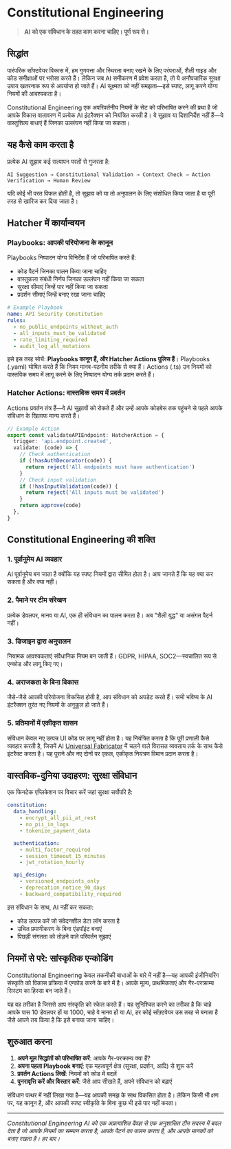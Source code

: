 # Constitutional Engineering

> **AI को एक संविधान के तहत काम करना चाहिए। पूर्ण रूप से।**

## सिद्धांत

पारंपरिक सॉफ्टवेयर विकास में, हम गुणवत्ता और स्थिरता बनाए रखने के लिए परंपराओं, शैली गाइड और कोड समीक्षाओं पर भरोसा करते हैं। लेकिन जब AI समीकरण में प्रवेश करता है, तो ये अनौपचारिक सुरक्षा उपाय खतरनाक रूप से अपर्याप्त हो जाते हैं। AI सूक्ष्मता को नहीं समझता—इसे स्पष्ट, लागू करने योग्य नियमों की आवश्यकता है।

Constitutional Engineering एक अपरिवर्तनीय नियमों के सेट को परिभाषित करने की प्रथा है जो आपके विकास वातावरण में प्रत्येक AI इंटरैक्शन को नियंत्रित करती है। ये सुझाव या दिशानिर्देश नहीं हैं—ये वास्तुशिल्प बाधाएं हैं जिनका उल्लंघन नहीं किया जा सकता।

## यह कैसे काम करता है

प्रत्येक AI सुझाव कई सत्यापन परतों से गुजरता है:

```
AI Suggestion → Constitutional Validation → Context Check → Action Verification → Human Review
```

यदि कोई भी परत विफल होती है, तो सुझाव को या तो अनुपालन के लिए संशोधित किया जाता है या पूरी तरह से खारिज कर दिया जाता है।

## Hatcher में कार्यान्वयन

### Playbooks: आपकी परियोजना के कानून

Playbooks निष्पादन योग्य विनिर्देश हैं जो परिभाषित करते हैं:

- कोड पैटर्न जिनका पालन किया जाना चाहिए
- वास्तुकला संबंधी निर्णय जिनका उल्लंघन नहीं किया जा सकता
- सुरक्षा सीमाएं जिन्हें पार नहीं किया जा सकता
- प्रदर्शन सीमाएं जिन्हें बनाए रखा जाना चाहिए

```yaml
# Example Playbook
name: API Security Constitution
rules:
  - no_public_endpoints_without_auth
  - all_inputs_must_be_validated
  - rate_limiting_required
  - audit_log_all_mutations
```

इसे इस तरह सोचें: **Playbooks कानून हैं, और Hatcher Actions पुलिस हैं**। Playbooks (.yaml) घोषित करते हैं कि नियम मानव-पठनीय तरीके से क्या हैं। Actions (.ts) उन नियमों को वास्तविक समय में लागू करने के लिए निष्पादन योग्य तर्क प्रदान करते हैं।

### Hatcher Actions: वास्तविक समय में प्रवर्तन

Actions प्रवर्तन तंत्र हैं—वे AI सुझावों को रोकते हैं और उन्हें आपके कोडबेस तक पहुंचने से पहले आपके संविधान के खिलाफ मान्य करते हैं।

```typescript
// Example Action
export const validateAPIEndpoint: HatcherAction = {
  trigger: 'api.endpoint.created',
  validate: (code) => {
    // Check authentication
    if (!hasAuthDecorator(code)) {
      return reject('All endpoints must have authentication')
    }
    // Check input validation
    if (!hasInputValidation(code)) {
      return reject('All inputs must be validated')
    }
    return approve(code)
  },
}
```

## Constitutional Engineering की शक्ति

### 1. पूर्वानुमेय AI व्यवहार

AI पूर्वानुमेय बन जाता है क्योंकि यह स्पष्ट नियमों द्वारा सीमित होता है। आप जानते हैं कि यह क्या कर सकता है और क्या नहीं।

### 2. पैमाने पर टीम संरेखण

प्रत्येक डेवलपर, मानव या AI, एक ही संविधान का पालन करता है। अब "शैली युद्ध" या असंगत पैटर्न नहीं।

### 3. डिजाइन द्वारा अनुपालन

नियामक आवश्यकताएं संवैधानिक नियम बन जाती हैं। GDPR, HIPAA, SOC2—स्वचालित रूप से एन्कोड और लागू किए गए।

### 4. अराजकता के बिना विकास

जैसे-जैसे आपकी परियोजना विकसित होती है, आप संविधान को अपडेट करते हैं। सभी भविष्य के AI इंटरैक्शन तुरंत नए नियमों के अनुकूल हो जाते हैं।

### 5. प्रतिमानों में एकीकृत शासन

संविधान केवल नए उत्पन्न UI कोड पर लागू नहीं होता है। यह नियंत्रित करता है कि पूरी प्रणाली कैसे व्यवहार करती है, जिसमें AI [Universal Fabricator](/hi/pillars-universal-fabricator) में चलने वाले विरासत व्यवसाय तर्क के साथ कैसे इंटरैक्ट करता है। यह पुराने और नए दोनों पर एकल, एकीकृत नियंत्रण विमान प्रदान करता है।

## वास्तविक-दुनिया उदाहरण: सुरक्षा संविधान

एक फिनटेक एप्लिकेशन पर विचार करें जहां सुरक्षा सर्वोपरि है:

```yaml
constitution:
  data_handling:
    - encrypt_all_pii_at_rest
    - no_pii_in_logs
    - tokenize_payment_data

  authentication:
    - multi_factor_required
    - session_timeout_15_minutes
    - jwt_rotation_hourly

  api_design:
    - versioned_endpoints_only
    - deprecation_notice_90_days
    - backward_compatibility_required
```

इस संविधान के साथ, AI नहीं कर सकता:

- कोड उत्पन्न करें जो संवेदनशील डेटा लॉग करता है
- उचित प्रमाणीकरण के बिना एंडपॉइंट बनाएं
- पिछड़ी संगतता को तोड़ने वाले परिवर्तन सुझाएं

## नियमों से परे: सांस्कृतिक एन्कोडिंग

Constitutional Engineering केवल तकनीकी बाधाओं के बारे में नहीं है—यह आपकी इंजीनियरिंग संस्कृति को विकास प्रक्रिया में एन्कोड करने के बारे में है। आपके मूल्य, प्राथमिकताएं और गैर-परक्राम्य सिस्टम का हिस्सा बन जाते हैं।

यह वह तरीका है जिससे आप संस्कृति को स्केल करते हैं। यह सुनिश्चित करने का तरीका है कि चाहे आपके पास 10 डेवलपर हों या 1000, चाहे वे मानव हों या AI, हर कोई सॉफ़्टवेयर उस तरह से बनाता है जैसे आपने तय किया है कि इसे बनाया जाना चाहिए।

## शुरुआत करना

1. **अपने मूल सिद्धांतों को परिभाषित करें**: आपके गैर-परक्राम्य क्या हैं?
2. **अपना पहला Playbook बनाएं**: एक महत्वपूर्ण क्षेत्र (सुरक्षा, प्रदर्शन, आदि) से शुरू करें
3. **प्रवर्तन Actions लिखें**: नियमों को कोड में बदलें
4. **पुनरावृत्ति करें और विस्तार करें**: जैसे आप सीखते हैं, अपने संविधान को बढ़ाएं

संविधान पत्थर में नहीं लिखा गया है—यह आपकी समझ के साथ विकसित होता है। लेकिन किसी भी क्षण पर, यह कानून है, और आपकी स्पष्ट स्वीकृति के बिना कुछ भी इसे पार नहीं करता।

---

_Constitutional Engineering AI को एक अप्रत्याशित दैवज्ञ से एक अनुशासित टीम सदस्य में बदल देता है जो आपके नियमों का सम्मान करता है, आपके पैटर्न का पालन करता है, और आपके मानकों को बनाए रखता है। हर बार।_

<PageCTA
  title="अपना विकास संविधान परिभाषित करें"
  subtitle="अटूट नियम बनाएं जिनका प्रत्येक AI और डेवलपर को पालन करना चाहिए"
  buttonText="अपने Playbooks बनाएं"
  buttonLink="/hi/playbooks-system"
  buttonStyle="secondary"
  footer="आपके मानक। आपके नियम। स्वचालित रूप से लागू किए गए।"
/>

